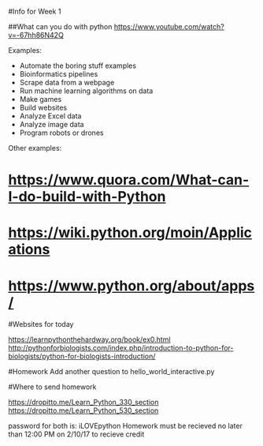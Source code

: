 #Info for Week 1


##What can you do with python
https://www.youtube.com/watch?v=-67hh86N42Q

Examples:
* Automate the boring stuff examples
* Bioinformatics pipelines
* Scrape data from a webpage
* Run machine learning algorithms on data
* Make games
* Build websites
* Analyze Excel data
* Analyze image data
* Program robots or drones

Other examples:

# https://www.quora.com/What-can-I-do-build-with-Python
# https://wiki.python.org/moin/Applications
# https://www.python.org/about/apps/

#Websites for today

https://learnpythonthehardway.org/book/ex0.html
http://pythonforbiologists.com/index.php/introduction-to-python-for-biologists/python-for-biologists-introduction/

#Homework
Add another question to hello_world_interactive.py 

#Where to send homework

https://dropitto.me/Learn_Python_330_section
https://dropitto.me/Learn_Python_530_section

password for both is: iLOVEpython
Homework must be recieved no later than 12:00 PM on 2/10/17 to recieve credit
